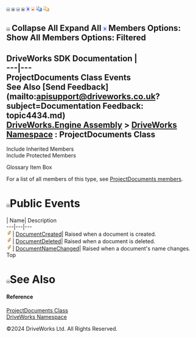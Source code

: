 ![](dotnetimages/collapse.gif) ![](dotnetimages/expand.gif) ![](dotnetimages/collapse.gif) ![](dotnetimages/expand.gif) ![](dotnetimages/drpdown.gif) ![](dotnetimages/drpdown_orange.gif) ![](dotnetimages/copycode.gif) ![](dotnetimages/copycodeHighlight.gif)

![](dotnetimages/collapse.gif) Collapse All Expand All ![](dotnetimages/drpdown.gif) Members Options: Show All  Members Options: Filtered   
---  
DriveWorks SDK Documentation  |   
---|---  
ProjectDocuments Class Events   
See Also [Send Feedback](mailto:apisupport@driveworks.co.uk?subject=Documentation Feedback: topic4434.md)  
[DriveWorks.Engine Assembly](topic2156.md) > [DriveWorks Namespace](topic2159.md) : ProjectDocuments Class  
---  
  
Include Inherited Members    
Include Protected Members    


Glossary Item Box

For a list of all members of this type, see [ProjectDocuments members](topic4435.md).

# ![](dotnetimages/collapse.gif)Public Events

| Name| Description  
---|---|---  
![Public Event](dotnetimages/publicEvent.gif)| [DocumentCreated](topic4447.md)| Raised when a document is created.   
![Public Event](dotnetimages/publicEvent.gif)| [DocumentDeleted](topic4448.md)| Raised when a document is deleted.   
![Public Event](dotnetimages/publicEvent.gif)| [DocumentNameChanged](topic4449.md)| Raised when a document's name changes.   
Top

# ![](dotnetimages/collapse.gif)See Also

#### Reference

[ProjectDocuments Class](topic4434.md)   
[DriveWorks Namespace](topic2159.md)

©2024 DriveWorks Ltd. All Rights Reserved.
